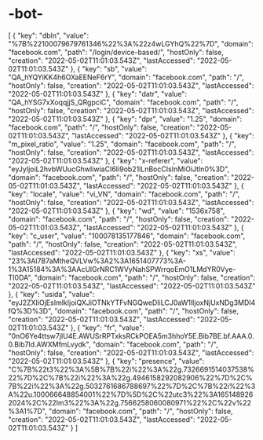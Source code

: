 # -bot-
[ { "key": "dbln", "value": "%7B%22100079679761346%22%3A%22z4wLGYhQ%22%7D", "domain": "facebook.com", "path": "/login/device-based/", "hostOnly": false, "creation": "2022-05-02T11:01:03.543Z", "lastAccessed": "2022-05-02T11:01:03.543Z" }, { "key": "sb", "value": "QA_hYQYiKK4h6OXaEENeF6rY", "domain": "facebook.com", "path": "/", "hostOnly": false, "creation": "2022-05-02T11:01:03.543Z", "lastAccessed": "2022-05-02T11:01:03.543Z" }, { "key": "datr", "value": "QA_hYSG7xXoqqjjS_QRgpciC", "domain": "facebook.com", "path": "/", "hostOnly": false, "creation": "2022-05-02T11:01:03.543Z", "lastAccessed": "2022-05-02T11:01:03.543Z" }, { "key": "dpr", "value": "1.25", "domain": "facebook.com", "path": "/", "hostOnly": false, "creation": "2022-05-02T11:01:03.543Z", "lastAccessed": "2022-05-02T11:01:03.543Z" }, { "key": "m_pixel_ratio", "value": "1.25", "domain": "facebook.com", "path": "/", "hostOnly": false, "creation": "2022-05-02T11:01:03.543Z", "lastAccessed": "2022-05-02T11:01:03.543Z" }, { "key": "x-referer", "value": "eyJyIjoiL2hvbWUucGhwIiwiaCI6Ii9ob21lLnBocCIsInMiOiJtIn0%3D", "domain": "facebook.com", "path": "/", "hostOnly": false, "creation": "2022-05-02T11:01:03.543Z", "lastAccessed": "2022-05-02T11:01:03.543Z" }, { "key": "locale", "value": "vi_VN", "domain": "facebook.com", "path": "/", "hostOnly": false, "creation": "2022-05-02T11:01:03.543Z", "lastAccessed": "2022-05-02T11:01:03.543Z" }, { "key": "wd", "value": "1536x758", "domain": "facebook.com", "path": "/", "hostOnly": false, "creation": "2022-05-02T11:01:03.543Z", "lastAccessed": "2022-05-02T11:01:03.543Z" }, { "key": "c_user", "value": "100078135177846", "domain": "facebook.com", "path": "/", "hostOnly": false, "creation": "2022-05-02T11:01:03.543Z", "lastAccessed": "2022-05-02T11:01:03.543Z" }, { "key": "xs", "value": "23%3Al7B7aMtheQVLVw%3A2%3A1651407773%3A-1%3A15184%3A%3AAcUlGrNRC1WVyNahSPWrrqoEmO1LMdYR0Vye-TI0DA", "domain": "facebook.com", "path": "/", "hostOnly": false, "creation": "2022-05-02T11:01:03.543Z", "lastAccessed": "2022-05-02T11:01:03.543Z" }, { "key": "usida", "value": "eyJ2ZXIiOjEsImlkIjoiQXJiOTNkYTFvNGQweDIiLCJ0aW1lIjoxNjUxNDg3MDI4fQ%3D%3D", "domain": "facebook.com", "path": "/", "hostOnly": false, "creation": "2022-05-02T11:01:03.543Z", "lastAccessed": "2022-05-02T11:01:03.543Z" }, { "key": "fr", "value": "0nO6Ye4ttsw7jIU4E.AWUSrRPTxksRCkPOEA5m3hhoY5E.Bib7BE.bf.AAA.0.0.Bib7ld.AWXMfmLvydk", "domain": "facebook.com", "path": "/", "hostOnly": false, "creation": "2022-05-02T11:01:03.543Z", "lastAccessed": "2022-05-02T11:01:03.543Z" }, { "key": "presence", "value": "C%7B%22t3%22%3A%5B%7B%22i%22%3A%22g.7326691514037538%22%7D%2C%7B%22i%22%3A%22g.4946158292082906%22%7D%2C%7B%22i%22%3A%22g.5032761686788697%22%7D%2C%7B%22i%22%3A%22u.100066648854001%22%7D%5D%2C%22utc3%22%3A1651489262024%2C%22lm3%22%3A%22g.7566258060080971%22%2C%22v%22%3A1%7D", "domain": "facebook.com", "path": "/", "hostOnly": false, "creation": "2022-05-02T11:01:03.543Z", "lastAccessed": "2022-05-02T11:01:03.543Z" } ]

